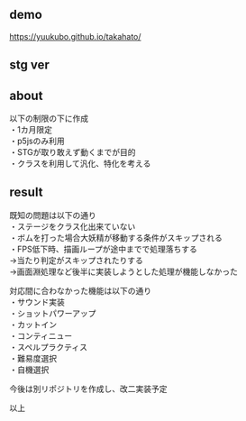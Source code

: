 ## demo  
https://yuukubo.github.io/takahato/  
  
## stg ver  
  
## about  
以下の制限の下に作成  
・1カ月限定  
・p5jsのみ利用  
・STGが取り敢えず動くまでが目的  
・クラスを利用して汎化、特化を考える  
  
## result  
既知の問題は以下の通り  
・ステージをクラス化出来ていない  
・ボムを打った場合大妖精が移動する条件がスキップされる  
・FPS低下時、描画ループが途中までで処理落ちする  
→当たり判定がスキップされたりする  
→画面淵処理など後半に実装しようとした処理が機能しなかった  
  
対応間に合わなかった機能は以下の通り  
・サウンド実装  
・ショットパワーアップ  
・カットイン  
・コンティニュー  
・スペルプラクティス  
・難易度選択  
・自機選択  
  
今後は別リポジトリを作成し、改二実装予定  
  
以上  
  
